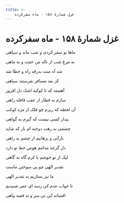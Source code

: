 ```yaml
---
title: >-
    غزل شمارهٔ ۱۵۸ - ماه سفرکرده
---
```

# غزل شمارهٔ ۱۵۸ - ماه سفرکرده

<div class="b" id="bn1"><div class="m1"><p>ماها تو سفر کردی و شب ماند و سیاهی</p></div>
<div class="m2"><p>نه مرغ شب از ناله من خفت و نه ماهی</p></div></div>
<div class="b" id="bn2"><div class="m1"><p>شد آه منت بدرقه راه و خطا شد</p></div>
<div class="m2"><p>کز بعد مسافر نفرستند سیاهی</p></div></div>
<div class="b" id="bn3"><div class="m1"><p>آهسته که تا کوکبه اشک دل افروز</p></div>
<div class="m2"><p>سازم به قطار از عقب قافله راهی</p></div></div>
<div class="b" id="bn4"><div class="m1"><p>آن لحظه که ریزم چو فلک از مژه کوکب</p></div>
<div class="m2"><p>بیدار کسی نیست که گیرم به گواهی</p></div></div>
<div class="b" id="bn5"><div class="m1"><p>چشمی به رهت دوخته ام باز که شاید</p></div>
<div class="m2"><p>بازآئی و برهانیم از چشم به راهی</p></div></div>
<div class="b" id="bn6"><div class="m1"><p>دل گرچه مدامم هوس خط تو دارد</p></div>
<div class="m2"><p>لیک از تو خوشم با کرم گاه به گاهی</p></div></div>
<div class="b" id="bn7"><div class="m1"><p>تقدیر الهی چو پی سوختن ماست</p></div>
<div class="m2"><p>ما نیز بسازیم به تقدیر الهی</p></div></div>
<div class="b" id="bn8"><div class="m1"><p>تا خواب عدم کی رسد ای عمر شنیدیم</p></div>
<div class="m2"><p>افسانه این بی سر و ته قصه واهی</p></div></div>
